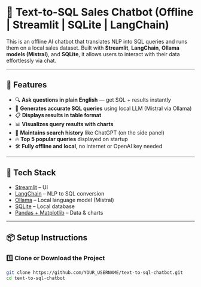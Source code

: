 # 🧠 Text-to-SQL Sales Chatbot (Offline | Streamlit | SQLite | LangChain)

This is an offline AI chatbot that translates NLP into SQL queries and runs them on a local sales dataset. Built with **Streamlit**, **LangChain**, **Ollama models (Mistral)**, and **SQLite**, it allows users to interact with their data effortlessly via chat.

---

## 🚀 Features

- 🔍 **Ask questions in plain English** — get SQL + results instantly
- 🧾 **Generates accurate SQL queries** using local LLM (Mistral via Ollama)
- 📋 **Displays results in table format**
- 📊 **Visualizes query results with charts**
- 🧠 **Maintains search history** like ChatGPT (on the side panel)
- 🔥 **Top 5 popular queries** displayed on startup
- 🛠️ **Fully offline and local**, no internet or OpenAI key needed

---

## 🧰 Tech Stack

- [Streamlit](https://streamlit.io/) – UI
- [LangChain](https://www.langchain.com/) – NLP to SQL conversion
- [Ollama](https://ollama.com/) – Local language model (Mistral)
- [SQLite](https://www.sqlite.org/) – Local database
- [Pandas + Matplotlib](https://pandas.pydata.org/) – Data & charts

---

## 📦 Setup Instructions

### 1️⃣ Clone or Download the Project

```bash
git clone https://github.com/YOUR_USERNAME/text-to-sql-chatbot.git
cd text-to-sql-chatbot

